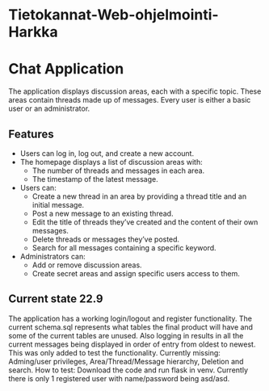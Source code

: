 # Tietokannat-Web-ohjelmointi-Harkka
# Chat Application

The application displays discussion areas, each with a specific topic. These areas contain threads made up of messages. Every user is either a basic user or an administrator.

## Features

- Users can log in, log out, and create a new account.
- The homepage displays a list of discussion areas with:
  - The number of threads and messages in each area.
  - The timestamp of the latest message.
- Users can:
  - Create a new thread in an area by providing a thread title and an initial message.
  - Post a new message to an existing thread.
  - Edit the title of threads they’ve created and the content of their own messages.
  - Delete threads or messages they’ve posted.
  - Search for all messages containing a specific keyword.
- Administrators can:
  - Add or remove discussion areas.
  - Create secret areas and assign specific users access to them.


## Current state 22.9
The application has a working login/logout and register functionality. The current schema.sql represents what tables the final product will have and some of the current tables are unused. Also logging in results in all the current messages being displayed in order of entry from oldest to newest. This was only added to test the functionality. 
Currently missing: Adming/user privileges, Area/Thread/Message hierarchy, Deletion and search.
How to test: Download the code and run flask in venv. Currently there is only 1 registered user with name/password being asd/asd.
